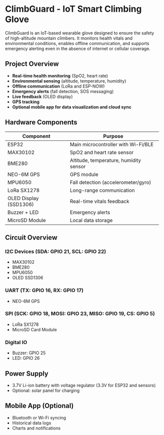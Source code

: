 # ClimbGuard - IoT Smart Climbing Glove

ClimbGuard is an IoT-based wearable glove designed to ensure the safety of high-altitude mountain climbers. It monitors health vitals and environmental conditions, enables offline communication, and supports emergency alerting even in the absence of internet or cellular coverage.

## Project Overview

- **Real-time health monitoring** (SpO2, heart rate)
- **Environmental sensing** (altitude, temperature, humidity)
- **Offline communication** (LoRa and ESP-NOW)
- **Emergency alerts** (fall detection, SOS messaging)
- **Live feedback** (OLED display)
- **GPS tracking**
- **Optional mobile app for data visualization and cloud sync**

## Hardware Components

| Component              | Purpose                                |
|------------------------|----------------------------------------|
| ESP32                  | Main microcontroller with Wi-Fi/BLE    |
| MAX30102               | SpO2 and heart rate sensor             |
| BME280                 | Altitude, temperature, humidity sensor |
| NEO-6M GPS             | GPS module                             |
| MPU6050                | Fall detection (accelerometer/gyro)    |
| LoRa SX1278            | Long-range communication               |
| OLED Display (SSD1306) | Real-time vitals feedback              |
| Buzzer + LED           | Emergency alerts                       |
| MicroSD Module         | Local data storage                     |

## Circuit Overview

### I2C Devices (SDA: GPIO 21, SCL: GPIO 22)
- MAX30102
- BME280
- MPU6050
- OLED SSD1306

### UART (TX: GPIO 16, RX: GPIO 17)
- NEO-6M GPS

### SPI (SCK: GPIO 18, MOSI: GPIO 23, MISO: GPIO 19, CS: GPIO 5)
- LoRa SX1278
- MicroSD Card Module

### Digital IO
- Buzzer: GPIO 25
- LED: GPIO 26

## Power Supply

- 3.7V Li-ion battery with voltage regulator (3.3V for ESP32 and sensors)
- Optional: solar panel for charging

## Mobile App (Optional)

- Bluetooth or Wi-Fi syncing
- Historical data logs
- Charts and notifications




